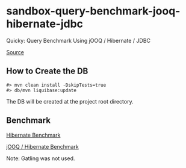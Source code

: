 # sandbox-query-benchmark-jooq-hibernate-jdbc
Quicky: Query Benchmark Using jOOQ / Hibernate / JDBC

[Source](https://github.com/nithril/sandbox-query-benchmark-jooq-hibernate-jdbc/tree/article-quicky-query-benchmark-jooq-hibernate-jdbc)

## How to Create the DB

```
#> mvn clean install -DskipTests=true
#> db/mvn liquibase:update
```

The DB will be created at the project root directory.

## Benchmark

[Hibernate Benchmark](hibernate/src/test/java/demo/HibernateBenchmark.java)

[jOOQ / Hibernate Benchmark](application/src/test/java/demo/SqlBenchmark.java)

Note: Gatling was not used.